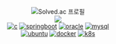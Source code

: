 <div align="center">
    <img src="http://mazassumnida.wtf/api/mini/generate_badge?boj=ejay" alt="Solved.ac 프로필" 
    data-canonical-src="http://mazassumnida.wtf/api/mini/generate_badge?boj=ejay" style="max-width: 100%;">   
</div>
<div align="center">
  <a href="https://spotify-github-profile.kittinanx.com/api/view.svg?uid=31n3jdywjpepjskybrasbzqr5zw4&redirect=true">
    <img src="https://spotify-github-profile.kittinanx.com/api/view.svg?uid=31n3jdywjpepjskybrasbzqr5zw4&cover_image=true&theme=natemoo-re&show_offline=false&background_color=121212&interchange=true&bar_color=53b14f&bar_color_cover=true">
  </a>
</div>
<div align="center">
  <a href='https://github.com/phytoncideman' target="_blank"><img alt='c' src='https://img.shields.io/badge/C/C++-00599C?style=flat&logo=cplusplus&logoColor=181818&labelColor=ffffff&color=ffffff'/></a>
  <a href='https://github.com/cppreme' target="_blank"><img alt='springboot' src='https://img.shields.io/badge/Java/Spring-100000.svg?style=flat&logo=springboot&logoColor=181818&labelColor=ffffff&color=ffffff'/></a>
  <a href='https://github.com/cppreme' target="_blank"><img alt='oracle' src='https://img.shields.io/badge/Oracle-100000.svg?style=flat&logo=oracle&logoColor=181818&labelColor=ffffff&color=ffffff'/></a>
  <a href='https://github.com/cppreme' target="_blank"><img alt='mysql' src='https://img.shields.io/badge/MySQL-100000.svg?style=flat&logo=mysql&logoColor=181818&labelColor=ffffff&color=ffffff'/></a>
</div>
<div align="center">
  <a href='https://github.com/cppreme' target="_blank"><img alt='ubuntu' src='https://img.shields.io/badge/Ubuntu-100000?style=flat&logo=ubuntu&logoColor=181818&labelColor=ffffff&color=ffffff'/></a>
  <a href='https://github.com/cppreme' target="_blank"><img alt='docker' src='https://img.shields.io/badge/Docker-100000.svg?style=flat&logo=docker&logoColor=181818&labelColor=ffffff&color=ffffff'/></a>
  <a href='https://github.com/cppreme' target="_blank"><img alt='k8s' src='https://img.shields.io/badge/Kubernetes-100000.svg?style=flat&logo=kubernetes&logoColor=181818&labelColor=ffffff&color=ffffff'/></a>
</div>
